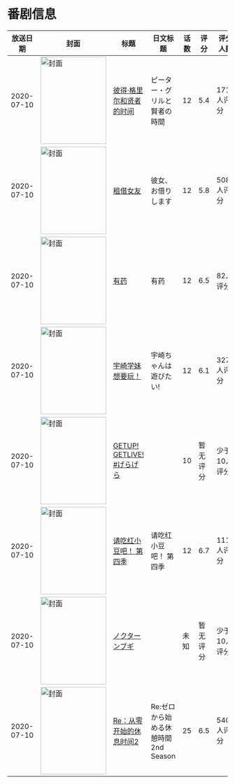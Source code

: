 # 番剧信息

|放送日期|封面|标题|日文标题|话数|评分|评分人数|
|---|---|---|---|---|---|---|
|2020-07-10|<img src="//lain.bgm.tv/pic/cover/c/87/f4/291195_i473n.jpg" alt="封面" style="width:150px;height:200px;object-fit:cover;">|[彼得·格里尔和贤者的时间](https://bangumi.tv/subject/291195)|ピーター・グリルと賢者の時間|12|5.4|1718人评分|
|2020-07-10|<img src="//lain.bgm.tv/pic/cover/c/7a/37/296076_6cP6Q.jpg" alt="封面" style="width:150px;height:200px;object-fit:cover;">|[租借女友](https://bangumi.tv/subject/296076)|彼女、お借りします|12|5.8|5088人评分|
|2020-07-10|<img src="//lain.bgm.tv/pic/cover/c/7a/00/297758_kgcg3.jpg" alt="封面" style="width:150px;height:200px;object-fit:cover;">|[有药](https://bangumi.tv/subject/297758)|有药|12|6.5|82人评分|
|2020-07-10|<img src="//lain.bgm.tv/pic/cover/c/5a/42/299498_PNyTT.jpg" alt="封面" style="width:150px;height:200px;object-fit:cover;">|[宇崎学妹想要玩！](https://bangumi.tv/subject/299498)|宇崎ちゃんは遊びたい!|12|6.1|3279人评分|
|2020-07-10|<img src="//lain.bgm.tv/pic/cover/c/ff/4b/303173_aiNPr.jpg" alt="封面" style="width:150px;height:200px;object-fit:cover;">|[GETUP! GETLIVE! #げらげら](https://bangumi.tv/subject/303173)||10|暂无评分|少于10人评分|
|2020-07-10|<img src="//lain.bgm.tv/pic/cover/c/b5/b7/308028_frdjs.jpg" alt="封面" style="width:150px;height:200px;object-fit:cover;">|[请吃红小豆吧！ 第四季](https://bangumi.tv/subject/308028)|请吃红小豆吧！ 第四季|12|6.7|111人评分|
|2020-07-10|<img src="//lain.bgm.tv/pic/cover/c/10/f1/310078_319kH.jpg" alt="封面" style="width:150px;height:200px;object-fit:cover;">|[ノクターンブギ](https://bangumi.tv/subject/310078)||未知|暂无评分|少于10人评分|
|2020-07-10|<img src="//lain.bgm.tv/pic/cover/c/93/74/310194_b205z.jpg" alt="封面" style="width:150px;height:200px;object-fit:cover;">|[Re：从零开始的休息时间2](https://bangumi.tv/subject/310194)|Re:ゼロから始める休憩時間 2nd Season|25|6.5|540人评分|
